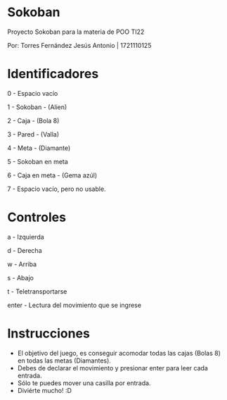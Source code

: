 # Sokoban
Proyecto Sokoban para la materia de POO TI22

Por: Torres Fernández Jesús Antonio | 1721110125

# Identificadores
0 - Espacio vacío 

1 - Sokoban - (Alien)

2 - Caja - (Bola 8)

3 - Pared - (Valla)

4 - Meta - (Diamante)

5 - Sokoban en meta 

6 - Caja en meta - (Gema azúl)

7 - Espacio vacío, pero no usable.

# Controles
a - Izquierda

d - Derecha

w - Arriba

s - Abajo

t - Teletransportarse

enter - Lectura del movimiento que se ingrese

# Instrucciones
- El objetivo del juego, es conseguir acomodar todas las cajas (Bolas 8) en todas las metas (Diamantes).
- Debes de declarar el movimiento y presionar enter para leer cada entrada.
- Sólo te puedes mover una casilla por entrada.
- Diviérte mucho! :D
